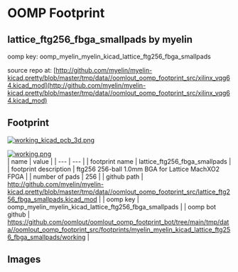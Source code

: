 # OOMP Footprint  
## lattice_ftg256_fbga_smallpads  by myelin  
  
oomp key: oomp_myelin_myelin_kicad_lattice_ftg256_fbga_smallpads  
  
source repo at: [http://github.com/myelin/myelin-kicad.pretty/blob/master/tmp/data//oomlout_oomp_footprint_src/xilinx_vqg64.kicad_mod](http://github.com/myelin/myelin-kicad.pretty/blob/master/tmp/data//oomlout_oomp_footprint_src/xilinx_vqg64.kicad_mod)  
## Footprint  
  
[![working_kicad_pcb_3d.png](working_kicad_pcb_3d_600.png)](working_kicad_pcb_3d.png)  
  
[![working.png](working_600.png)](working.png)  
| name | value | 
| --- | --- | 
| footprint name | lattice_ftg256_fbga_smallpads | 
| footprint description | ftg256 256-ball 1.0mm BGA for Lattice MachXO2 FPGA | 
| number of pads | 256 | 
| github path | http://github.com/myelin/myelin-kicad.pretty/blob/master/tmp/data//oomlout_oomp_footprint_src/lattice_ftg256_fbga_smallpads.kicad_mod | 
| oomp key | oomp_myelin_myelin_kicad_lattice_ftg256_fbga_smallpads | 
| oomp bot github | https://github.com/oomlout/oomlout_oomp_footprint_bot/tree/main/tmp/data//oomlout_oomp_footprint_src/footprints/myelin_myelin_kicad_lattice_ftg256_fbga_smallpads/working | 
## Images  
